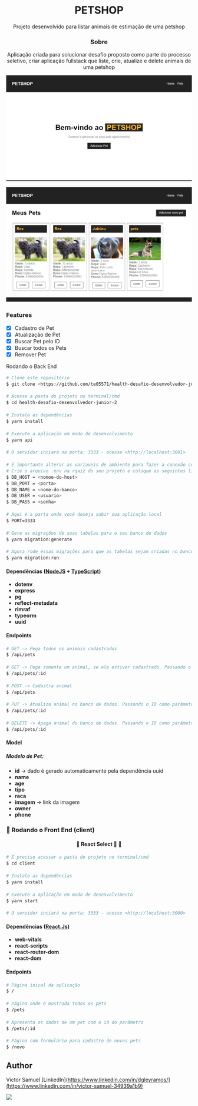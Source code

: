 <h1 align="center">PETSHOP</h1>

<p align="center">Projeto desenvolvido para listar animais de estimação de uma petshop</p>


<h3 align="center">Sobre</h3>

<p align="center">Aplicação criada para solucionar desafio proposto como parte do processo seletivo, criar aplicação fullstack que liste, crie, atualize e delete animais de uma petshop</p>

![Resumo](./tela_inicial.png)

![pets](./tela_pets.png)


### Features

- [x] Cadastro de Pet
- [x] Atualização de Pet
- [x] Buscar Pet pelo ID
- [x] Buscar todos os Pets
- [x] Remover Pet

 Rodando o Back End 

```bash
# Clone este repositório
$ git clone <https://github.com/te05571/health-desafio-desenvolvedor-junior-2>

# Acesse a pasta do projeto no terminal/cmd
$ cd health-desafio-desenvolvedor-junior-2

# Instale as dependências
$ yarn install

# Execute a aplicação em modo de desenvolvimento
$ yarn api

# O servidor inciará na porta: 3333 - acesse <http://localhost:3001>

# É importante alterar as variaveis de ambiente para fazer a conexão com o banco de dados
# Crie o arquivo .env na rqaiz do seu projeto e coloque as seguintes linhas com as credencias do seu banco de dados
$ DB_HOST = <nomoe-do-host>
$ DB_PORT = <porta>
$ DB_NAME = <nome-do-banco>
$ DB_USER = <usuario>
$ DB_PASS = <senha>

# Aqui é a parta onde você deseja subir sua aplicação local
$ PORT=3333

# Gere as migrações de suas tabelas para o seu banco de dados
$ yarn migration:generate

# Agora rode essas migrações para que as tabelas sejam criadas no banco de dados
$ yarn migration:run
```


#### **Dependências**  ([NodeJS](https://nodejs.org/en/)  +  [TypeScript](https://www.typescriptlang.org/))

-   **dotenv**
-   **express**
-   **pg**
-   **reflect-metadata**
-   **rimraf**
-   **typeorm**
-   **uuid**


#### **Endpoints**

```bash
# GET -> Pega todos os animais cadastrados
$ /api/pets

# GET -> Pega somente um animal, se ele estiver cadastrado. Passando o ID como parâmetro
$ /api/pets/:id

# POST -> Cadastra animal
$ /api/pets

# PUT -> Atualiza animal no banco de dados. Passando o ID como parâmetro
$ /api/pets/:id

# DELETE -> Apaga animal do banco de dados. Passando o ID como parâmetro
$ /api/pets/:id

```

#### **Model**

##### Modelo de Pet:
-   **id** -> dado é gerado automaticamente pela dependência uuid
-	**name**
-	**age**
-	**tipo**
-	**raca**
-	**imagem** -> link da imagem
-	**owner**
-	**phone**


### 🎲 Rodando o Front End (client)

<h4 align="center"> 
	🚧  React Select 🚀 🚧
</h4>

```bash
# É preciso acessar a pasta do projeto no terminal/cmd
$ cd client

# Instale as dependências
$ yarn install

# Execute a aplicação em modo de desenvolvimento
$ yarn start

# O servidor inciará na porta: 3333 - acesse <http://localhost:3000>

```


#### **Dependências**  ([React.Js](https://pt-br.reactjs.org/))

-   **web-vitals**
-   **react-scripts**
-   **react-router-dom**
-   **react-dom**


#### **Endpoints**

```bash
# Página inical da aplicação
$ /

# Página onde é mostrada todos os pets
$ /pets

# Apresenta os dados de um pet com o id do parâmetro
$ /pets/:id

# Página com formulário para cadastro de novos pets
$ /novo
```
## Author
Victor Samuel
[LinkedIn](https://www.linkedin.com/in/dgleyramos/](https://www.linkedin.com/in/victor-samuel-34939a1b9)

<p><a href="[https://www.buymeacoffee.com/dgleyramos](https://www.linkedin.com/in/victor-samuel-34939a1b9/)"> <img align="left" src="https://www.linkedin.com/in/victor-samuel-34939a1b9" /></a></p><br><br>


